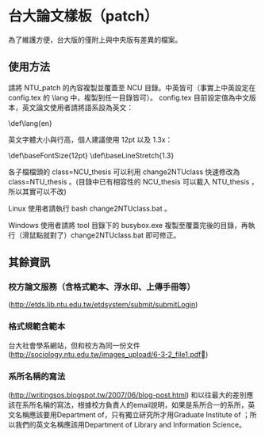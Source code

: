 # 台大論文樣板（patch）
為了維護方便，台大版的僅附上與中央版有差異的檔案。

## 使用方法
請將 NTU_patch 的內容複製並覆蓋至 NCU 目錄。中英皆可（事實上中英設定在 config.tex 的 \lang 中，複製到任一目錄皆可）。
config.tex 目前設定值為中文版本，英文論文使用者請將語系設為英文：

\def\lang{en}

英文字體大小與行高，個人建議使用 12pt 以及 1.3x：

\def\baseFontSize{12pt}
\def\baseLineStretch{1.3}

各子檔檔頭的 class=NCU_thesis 可以利用 change2NTUclass 快速修改為 class=NTU_thesis 。(目錄中已有相容性的 NCU_thesis 可以載入 NTU_thesis ，所以其實可以不改) 

Linux 使用者請執行 bash change2NTUclass.bat 。

Windows 使用者請將 tool 目錄下的 busybox.exe 複製至覆蓋完後的目錄，再執行（滑鼠點就對了）change2NTUclass.bat 即可修正。 


## 其餘資訊
### 校方論文服務（含格式範本、浮水印、上傳手冊等）
(http://etds.lib.ntu.edu.tw/etdsystem/submit/submitLogin)

### 格式規範含範本
台大社會學系網站，但和校方為同一份文件
(http://sociology.ntu.edu.tw/images_upload/6-3-2_file1.pdf)

### 系所名稱的寫法
(http://writingsos.blogspot.tw/2007/06/blog-post.html)
和以往最大的差別應該在系所名稱的寫法，根據校方負責人的email說明，如果是系所合一的系所，英文名稱應該要用Department of，只有獨立研究所才用Graduate Institute of ；所以我們的英文名稱應該用Department of Library and Information Science。
